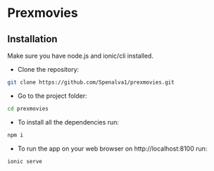 # Prexmovies
## Installation
Make sure you have node.js and ionic/cli installed.

- Clone the repository:
```bash
git clone https://github.com/Spenalva1/prexmovies.git
```
- Go to the project folder:
```bash
cd prexmovies
```

- To install all the dependencies run: 
```bash
npm i
```

- To run the app on your web browser on  http://localhost:8100 run:

```bash
ionic serve
```
